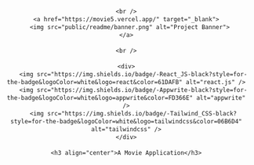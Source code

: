 <div align="center">

    <br />
    <a href="https://movie5.vercel.app/" target="_blank">
      <img src="public/readme/banner.png" alt="Project Banner">
    </a>

    <br />

    <div>
        <img src="https://img.shields.io/badge/-React_JS-black?style=for-the-badge&logoColor=white&logo=react&color=61DAFB" alt="react.js" />
        <img src="https://img.shields.io/badge/-Appwrite-black?style=for-the-badge&logoColor=white&logo=appwrite&color=FD366E" alt="appwrite" />
        <img src="https://img.shields.io/badge/-Tailwind_CSS-black?style=for-the-badge&logoColor=white&logo=tailwindcss&color=06B6D4" alt="tailwindcss" />
    </div>

    <h3 align="center">A Movie Application</h3>

</div>
